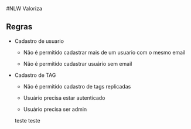 #NLW Valoriza

## Regras

- Cadastro de usuario

  - Não é permitido cadastrar mais de um usuario com o mesmo email

  - Não é permitido cadastrar usuário sem email

- Cadastro de TAG

  - Não é permitido cadastro de tags replicadas

  - Usuário precisa estar autenticado
  - Usuário precisa ser admin

  teste teste
